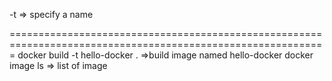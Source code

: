 -t => specify a name 

=============================================================================================================
docker build -t hello-docker .  =>build image named hello-docker
docker image ls                 => list of image
